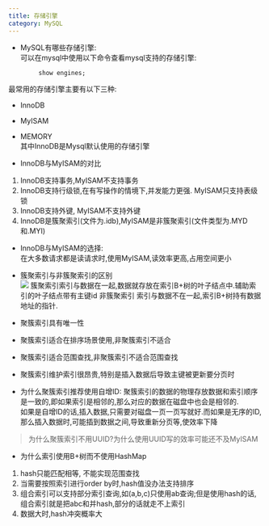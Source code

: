 ```yaml
---
title: 存储引擎
category: MySQL
---
```

- MySQL有哪些存储引擎:  
可以在mysql中使用以下命令查看mysql支持的存储引擎:
   ```
        show engines;
   ```
最常用的存储引擎主要有以下三种:
   - InnoDB
   - MyISAM
   - MEMORY  
其中InnoDB是Mysql默认使用的存储引擎

- InnoDB与MyISAM的对比
1. InnoDB支持事务,MyISAM不支持事务
2. InnoDB支持行级锁,在有写操作的情境下,并发能力更强. MyISAM只支持表级锁
3. InnoDB支持外键, MyISAM不支持外键
4. InnoDB是簇聚索引(文件为.idb),MyISAM是非簇聚索引(文件类型为.MYD和.MYI)

- InnoDB与MyISAM的选择:  
在大多数请求都是读请求时,使用MyISAM,读效率更高,占用空间更小

- 簇聚索引与非簇聚索引的区别  
![](https://ask.qcloudimg.com/http-save/yehe-2823867/2q05hsflfa.jpeg)
簇聚索引索引与数据在一起,数据就存放在索引B+树的叶子结点中.辅助索引的叶子结点带有主键id
非簇聚索引 索引与数据不在一起,索引B+树持有数据地址的指针.  
- 聚簇索引具有唯一性
- 聚簇索引适合在排序场景使用,非聚簇索引不适合
- 聚簇索引适合范围查找,非聚簇索引不适合范围查找
- 聚簇索引维护索引很昂贵,特别是插入数据后导致主键被更新要分页时

- 为什么聚簇索引推荐使用自增ID:
聚簇索引的数据的物理存放数据和索引顺序是一致的,即如果索引是相邻的,那么对应的数据在磁盘中也会是相邻的.  
如果是自增ID的话,插入数据,只需要对磁盘一页一页写就好.而如果是无序的ID,那么插入数据时,可能插到数据之间,导致重新分页等,使效率下降
> 为什么聚簇索引不用UUID?为什么使用UUID写的效率可能还不及MyISAM

- 为什么索引使用B+树而不使用HashMap
1. hash只能匹配相等, 不能实现范围查找
2. 当需要按照索引进行order by时,hash值没办法支持排序
3. 组合索引可以支持部分索引查询,如(a,b,c)只使用ab查询;但是使用hash的话,组合索引就是把abc和并hash,部分的话就走不上索引  
4. 数据大时,hash冲突概率大

